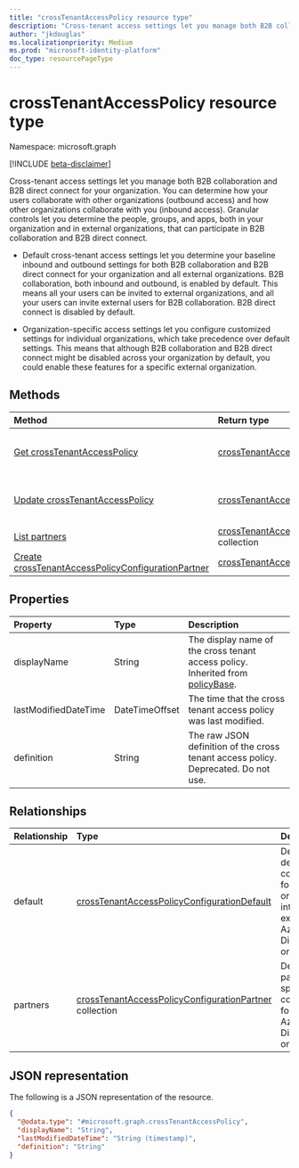 ```yaml
---
title: "crossTenantAccessPolicy resource type"
description: "Cross-tenant access settings let you manage both B2B collaboration and B2B direct connect for your organization."
author: "jkdouglas"
ms.localizationpriority: Medium
ms.prod: "microsoft-identity-platform"
doc_type: resourcePageType
---
```


# crossTenantAccessPolicy resource type

Namespace: microsoft.graph

[!INCLUDE [beta-disclaimer](../../includes/beta-disclaimer.md)]

Cross-tenant access settings let you manage both B2B collaboration and B2B direct connect for your organization. You can determine how your users collaborate with other organizations (outbound access) and how other organizations collaborate with you (inbound access). Granular controls let you determine the people, groups, and apps, both in your organization and in external organizations, that can participate in B2B collaboration and B2B direct connect.

- Default cross-tenant access settings let you determine your baseline inbound and outbound settings for both B2B collaboration and B2B direct connect for your organization and all external organizations. B2B collaboration, both inbound and outbound, is enabled by default. This means all your users can be invited to external organizations, and all your users can invite external users for B2B collaboration. B2B direct connect is disabled by default.

- Organization-specific access settings let you configure customized settings for individual organizations, which take precedence over default settings. This means that although B2B collaboration and B2B direct connect might be disabled across your organization by default, you could enable these features for a specific external organization.

## Methods

|Method|Return type|Description|
|:---|:---|:---|
|[Get crossTenantAccessPolicy](../api/crosstenantaccesspolicy-get.md)|[crossTenantAccessPolicy](../resources/crosstenantaccesspolicy.md)|Read the properties and relationships of a [crossTenantAccessPolicy](../resources/crosstenantaccesspolicy.md) object.|
|[Update crossTenantAccessPolicy](../api/crosstenantaccesspolicy-update.md)|[crossTenantAccessPolicy](../resources/crosstenantaccesspolicy.md)|Update the properties of a [crossTenantAccessPolicy](../resources/crosstenantaccesspolicy.md) object.|
|[List partners](../api/crosstenantaccesspolicy-list-partners.md)|[crossTenantAccessPolicyConfigurationPartner](../resources/crosstenantaccesspolicyconfigurationpartner.md) collection|Get a list of all partner specific configurations.|
|[Create crossTenantAccessPolicyConfigurationPartner](../api/crosstenantaccesspolicy-post-partners.md)|[crossTenantAccessPolicyConfigurationPartner](../resources/crosstenantaccesspolicyconfigurationpartner.md)|Create a new partner specific configuration.|

## Properties

|Property|Type|Description|
|:---|:---|:---|
|displayName|String|The display name of the cross tenant access policy. Inherited from [policyBase](../resources/policybase.md).|
|lastModifiedDateTime|DateTimeOffset|The time that the cross tenant access policy was last modified.|
|definition|String|The raw JSON definition of the cross tenant access policy. Deprecated. Do not use.|

## Relationships

|Relationship|Type|Description|
|:---|:---|:---|
|default|[crossTenantAccessPolicyConfigurationDefault](../resources/crosstenantaccesspolicyconfigurationdefault.md)|Defines the default configuration for how your organization interacts with external Azure Active Directory organizations.|
|partners|[crossTenantAccessPolicyConfigurationPartner](../resources/crosstenantaccesspolicyconfigurationpartner.md) collection|Defines partner specific configurations for external Azure Active Directory organizations.|

## JSON representation

The following is a JSON representation of the resource.
<!-- {
  "blockType": "resource",
  "keyProperty": "id",
  "@odata.type": "microsoft.graph.crossTenantAccessPolicy",
  "openType": false
}
-->

``` json
{
  "@odata.type": "#microsoft.graph.crossTenantAccessPolicy",
  "displayName": "String",
  "lastModifiedDateTime": "String (timestamp)",
  "definition": "String"
}
```
